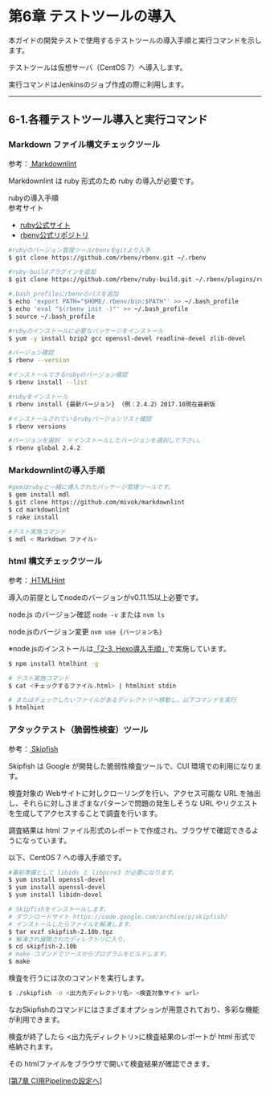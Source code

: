 # 第6章 テストツールの導入

本ガイドの開発テストで使用するテストツールの導入手順と実行コマンドを示します。

テストツールは仮想サーバ（CentOS 7）へ導入します。

実行コマンドはJenkinsのジョブ作成の際に利用します。

-----------------------------------------------------------------------------------------------

## 6-1.各種テストツール導入と実行コマンド

### Markdown ファイル構文チェックツール

参考：[ Markdownlint ](https://github.com/mivok/markdownlint)

Markdownlint は ruby 形式のため ruby の導入が必要です。

rubyの導入手順  
参考サイト
  - [ruby公式サイト](https://www.ruby-lang.org)
  - [rbenv公式リポジトリ](https://github.com/rbenv/rbenv)


```bash
#rubyのバージョン管理ツールrbenvをgitより入手
$ git clone https://github.com/rbenv/rbenv.git ~/.rbenv

#ruby-buildプラグインを追加
$ git clone https://github.com/rbenv/ruby-build.git ~/.rbenv/plugins/ruby-build

#.bash_profileにrbenvのパスを追加
$ echo 'export PATH="$HOME/.rbenv/bin:$PATH"' >> ~/.bash_profile
$ echo 'eval "$(rbenv init -)"' >> ~/.bash_profile
$ source ~/.bash_profile

#rubyのインストールに必要なパッケージをインストール
$ yum -y install bzip2 gcc openssl-devel readline-devel zlib-devel

#バージョン確認
$ rbenv --version

#インストールできるrubyのバージョン確認
$ rbenv install --list

#rubyをインストール
$ rbenv install {最新バージョン} （例：2.4.2）2017.10現在最新版

#インストールされているrubyバージョンリスト確認
$ rbenv versions

#バージョンを選択  ※インストールしたバージョンを選択して下さい。
$ rbenv global 2.4.2
```

### Markdownlintの導入手順

```bash
#gemはrubyと一緒に導入されたパッケージ管理ツールです。
$ gem install mdl
$ git clone https://github.com/mivok/markdownlint
$ cd markdownlint
$ rake install

#テスト実施コマンド
$ mdl < Markdown ファイル>
```

### html 構文チェックツール

参考：[ HTMLHint ](http://htmlhint.com/)

導入の前提としてnodeのバージョンがv0.11.15以上必要です。

node.js のバージョン確認
`node -v` または `nvm ls`

node.jsのバージョン変更
`nvm use {バージョン名}`

※node.jsのインストールは[「2-3. Hexo導入手順」](ci-server.md)で実施しています。

```bash
$ npm install htmlhint -g

# テスト実施コマンド
$ cat <チェックするファイル.html> | htmlhint stdin

# またはチェックしたいファイルがあるディレクトリへ移動し、以下コマンドを実行
$ htmlhint
```

### アタックテスト（脆弱性検査）ツール

参考：[ Skipfish ](https://code.google.com/archive/p/skipfish/wikis/SkipfishDoc.wiki)

Skipfish は Google が開発した脆弱性検査ツールで、CUI 環境での利用になります。

検査対象の Webサイトに対しクローリングを行い、アクセス可能な URL を抽出し、それらに対しさまざまなパターンで問題の発生しそうな URL やリクエストを生成してアクセスすることで調査を行います。

調査結果は html ファイル形式のレポートで作成され、ブラウザで確認できるようになっています。

以下、CentOS 7 への導入手順です。

```bash
#事前準備として libidn と libpcre3 が必要になります。
$ yum install openssl-devel
$ yum install openssl-devel
$ yum install libidn-devel

# Skipfishをインストールします。
# ダウンロードサイト https://code.google.com/archive/p/skipfish/
# インストールしたらファイルを解凍します。
$ tar xvzf skipfish-2.10b.tgz
# 解凍され展開されたディレクトリに入り、
$ cd skipfish-2.10b
# make コマンドでソースからプログラムをビルドします。
$ make
```

検査を行うには次のコマンドを実行します。

```bash
$ ./skipfish -o <出力先ディレクトリ名> <検査対象サイト url>
```

なおSkipfishのコマンドにはさまざまオプションが用意されており、多彩な機能が利用できます。

検査が終了したら <出力先ディレクトリ>に検査結果のレポートが html 形式で格納されます。

その htmlファイルをブラウザで開いて検査結果が確認できます。

[[第7章 CI用Pipelineの設定へ]](pipeline.md)
